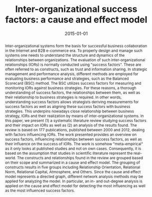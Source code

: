 ---
abstract: Inter-organizational systems form the basis for successful business collaboration
  in the Internet and B2B e-commerce era. To properly design and manage such systems
  one needs to understand the structure and dynamics of the relationships between
  organizations. The evaluation of such inter-organizational relationships (IORs)
  is normally conducted using "success factors". These are often referred to as constructs,
  such as trust and information sharing. In strategic management and performance analysis,
  different methods are employed for evaluating business performance and strategies,
  such as the Balanced Scorecard (BSC) method. The BSC utilizes success factors for
  measuring and monitoring IORs against business strategies. For these reasons, a
  thorough understanding of success factors, the relationships between them, as well
  as their relationship to business strategies is required. In other words, understanding
  success factors allows strategists deriving measurements for success factors as
  well as aligning these success factors with business strategies. This underpins
  nowadays close relationship between business strategy, IORs and their realization
  by means of inter-organizational systems. In this paper, we present (1) a systematic
  literature review studying success factors and their impact on IORs as well as (2)
  an analysis of the results found. The review is based on 177 publications, published
  between 2000 and 2012, dealing with factors influencing IORs. The work presented
  provides an overview on success factors, influencing relationships between success
  factors, as well as their influence on the success of IORs. The work is somehow
  "meta-empirical" as it only looks at published studies and not on own cases. Consequently,
  it is based on the assumption that studies in scientific literature represent the
  real-world. The constructs and relationships found in the review are grouped based
  on their scope and summarized in a cause and effect model. The grouping of constructs
  results in five groups including Relationship Orientation, Relational Norm, Relational
  Capital, Atmosphere, and Others. Since the cause and effect model represents a directed
  graph, different network analysis methods may be applied for analyzing the model.
  In particular, an in- and out-degree analysis is applied on the cause and effect
  model for detecting the most influencing as well as the most influenced success
  factors.
authors:
- Worarat Krathu
- Christian Pichler
- Guohui Xiao
- Hannes Werthner
- Julia Neidhardt
- Marco Zapletal
- Christian Huemer
date: '2015-01-01'
featured: false
publication_types:
- '2'
publishDate: '2015-01-01'
title: 'Inter-organizational success factors: a cause and effect model'
url_pdf: http://link.springer.com/article/10.1007/s10257-014-0258-z
---